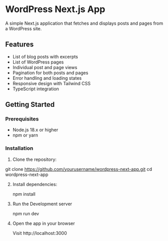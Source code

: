 # WordPress Next.js App

A simple Next.js application that fetches and displays posts and pages from a WordPress site.

## Features

- List of blog posts with excerpts
- List of WordPress pages
- Individual post and page views
- Pagination for both posts and pages
- Error handling and loading states
- Responsive design with Tailwind CSS
- TypeScript integration

## Getting Started

### Prerequisites

- Node.js 18.x or higher
- npm or yarn

### Installation

1. Clone the repository:

git clone https://github.com/yourusername/wordpress-next-app.git
cd wordpress-next-app

2. Install dependencies:

    npm install
    
3. Run the Development server

    npm run dev

4. Open the app in your browser

    Visit http://localhost:3000
